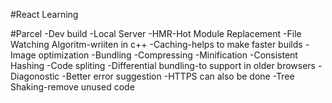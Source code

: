 #React Learning


#Parcel
-Dev build
-Local Server
-HMR-Hot Module Replacement
-File Watching Algoritm-wriiten in c++
-Caching-helps to make faster builds
-Image optimization
-Bundling
-Compressing
-Minification
-Consistent Hashing
-Code spliting
-Differential bundling-to support in older browsers
-Diagonostic
-Better error suggestion
-HTTPS can also be done
-Tree Shaking-remove unused code